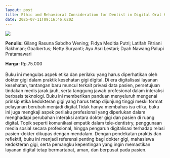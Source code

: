 ```yaml
---
layout: post
title: Ethic and Behavioral Consideration for Dentist in Digital Oral Health
date: 2025-07-11T09:16:46.620Z
---
```

![](/images/uploads/isbn-ethic-and-behavioral-consideration-for-dentist-in-digital-oral-health.jpg)

**P﻿enulis:** Gilang Rasuna Sabdho Wening; Fidya Meditia Putri;
Latifah Fitriani Rakhman; Goalbertus; Netty Suryanti;
Ayu Asri Lestari; Dyah Nawang Palupi Pratamawari

**Harga:** Rp.75.000\
\
Buku ini mengulas aspek etika dan perilaku yang harus diperhatikan oleh dokter gigi dalam praktik kesehatan gigi digital. Di era digitalisasi layanan kesehatan, tantangan baru muncul terkait privasi data pasien, persetujuan tindakan medis jarak jauh, serta tanggung jawab profesional dalam interaksi berbasis teknologi. Buku ini memberikan panduan menyeluruh mengenai prinsip etika kedokteran gigi yang harus tetap dijunjung tinggi meski format pelayanan berubah menjadi digital.Tidak hanya membahas isu etika, buku ini juga mengkaji aspek perilaku profesional yang diperlukan dalam menghadapi perubahan interaksi antara dokter gigi dan pasien di ruang digital. Topik seperti komunikasi empatik dalam tele-dentistry, penggunaan media sosial secara profesional, hingga pengaruh digitalisasi terhadap relasi pasien-dokter dikupas dengan mendalam. Dengan pendekatan praktis dan reflektif, buku ini menjadi referensi penting bagi dokter gigi, mahasiswa kedokteran gigi, serta pemangku kepentingan yang ingin memastikan layanan digital tetap bermartabat, aman, dan berpusat pada pasien.